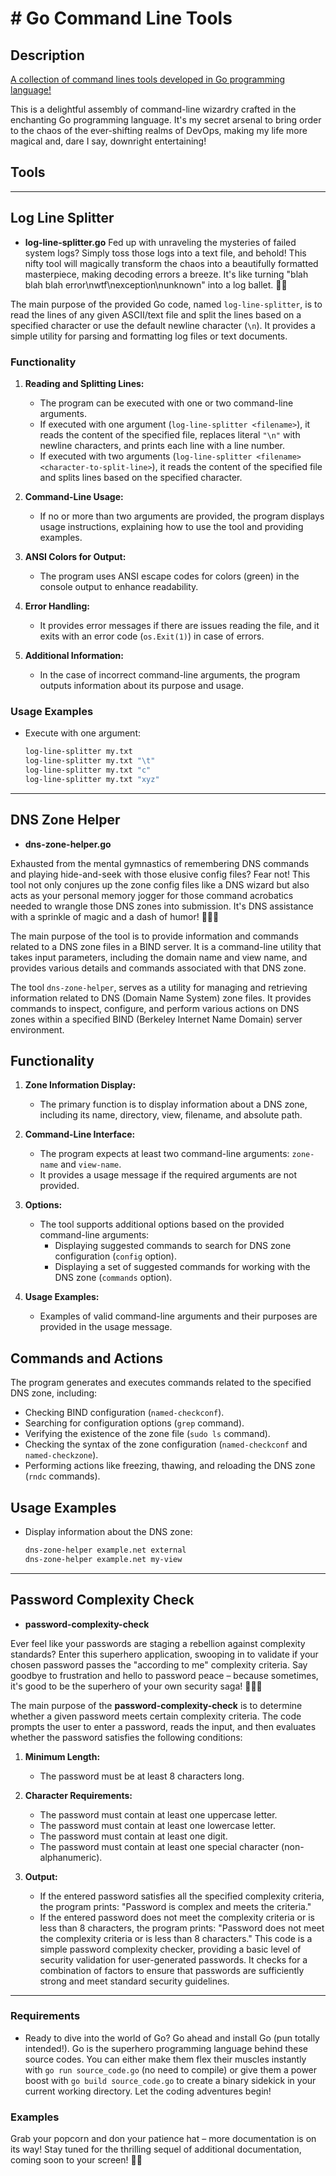 # # Go Command Line Tools


## Description

[A collection of command lines tools developed in Go programming language!](https://github.com/dx-zone/go-command-line-tools)

This is a delightful assembly of command-line wizardry crafted in the enchanting Go programming language. It's my secret arsenal to bring order to the chaos of the ever-shifting realms of DevOps, making my life more magical and, dare I say, downright entertaining!

## Tools
---
## Log Line Splitter
- **log-line-splitter.go**
Fed up with unraveling the mysteries of failed system logs? Simply toss those logs into a text file, and behold! This nifty tool will magically transform the chaos into a beautifully formatted masterpiece, making decoding errors a breeze. It's like turning "blah blah blah error\nwtf\nexception\nunknown" into a log ballet. 💃✨

The main purpose of the provided Go code, named `log-line-splitter`, is to read the lines of any given ASCII/text file and split the lines based on a specified character or use the default newline character (`\n`). It provides a simple utility for parsing and formatting log files or text documents.

### Functionality

1. **Reading and Splitting Lines:**
   - The program can be executed with one or two command-line arguments.
   - If executed with one argument (`log-line-splitter <filename>`), it reads the content of the specified file, replaces literal `"\n"` with newline characters, and prints each line with a line number.
   - If executed with two arguments (`log-line-splitter <filename> <character-to-split-line>`), it reads the content of the specified file and splits lines based on the specified character.

2. **Command-Line Usage:**
   - If no or more than two arguments are provided, the program displays usage instructions, explaining how to use the tool and providing examples.

3. **ANSI Colors for Output:**
   - The program uses ANSI escape codes for colors (green) in the console output to enhance readability.

4. **Error Handling:**
   - It provides error messages if there are issues reading the file, and it exits with an error code (`os.Exit(1)`) in case of errors.

5. **Additional Information:**
   - In the case of incorrect command-line arguments, the program outputs information about its purpose and usage.

### Usage Examples

- Execute with one argument:
  ```bash
  log-line-splitter my.txt
  log-line-splitter my.txt "\t"
  log-line-splitter my.txt "c"
  log-line-splitter my.txt "xyz"

<!-- - TODO: Create a recorded GIF image showcasing the use of this app -->
---

## DNS Zone Helper
- **dns-zone-helper.go**

Exhausted from the mental gymnastics of remembering DNS commands and playing hide-and-seek with those elusive config files? Fear not! This tool not only conjures up the zone config files like a DNS wizard but also acts as your personal memory jogger for those command acrobatics needed to wrangle those DNS zones into submission. It's DNS assistance with a sprinkle of magic and a dash of humor! 🧙‍♂️✨

The main purpose of the tool is to provide information and commands related to a DNS zone files in a BIND server. It is a command-line utility that takes input parameters, including the domain name and view name, and provides various details and commands associated with that DNS zone.

The tool `dns-zone-helper`, serves as a utility for managing and retrieving information related to DNS (Domain Name System) zone files. It provides commands to inspect, configure, and perform various actions on DNS zones within a specified BIND (Berkeley Internet Name Domain) server environment.

## Functionality

1. **Zone Information Display:**
   - The primary function is to display information about a DNS zone, including its name, directory, view, filename, and absolute path.

2. **Command-Line Interface:**
   - The program expects at least two command-line arguments: `zone-name` and `view-name`.
   - It provides a usage message if the required arguments are not provided.

3. **Options:**
   - The tool supports additional options based on the provided command-line arguments:
     - Displaying suggested commands to search for DNS zone configuration (`config` option).
     - Displaying a set of suggested commands for working with the DNS zone (`commands` option).

4. **Usage Examples:**
   - Examples of valid command-line arguments and their purposes are provided in the usage message.

## Commands and Actions

The program generates and executes commands related to the specified DNS zone, including:
- Checking BIND configuration (`named-checkconf`).
- Searching for configuration options (`grep` command).
- Verifying the existence of the zone file (`sudo ls` command).
- Checking the syntax of the zone configuration (`named-checkconf` and `named-checkzone`).
- Performing actions like freezing, thawing, and reloading the DNS zone (`rndc` commands).

## Usage Examples

- Display information about the DNS zone:
  ```bash
  dns-zone-helper example.net external
  dns-zone-helper example.net my-view

<!-- - TODO: Create a recorded GIF image showcasing the use of this app -->
---
## Password Complexity Check
- **password-complexity-check**

Ever feel like your passwords are staging a rebellion against complexity standards? Enter this superhero application, swooping in to validate if your chosen password passes the "according to me" complexity criteria. Say goodbye to frustration and hello to password peace – because sometimes, it's good to be the superhero of your own security saga! 🦸‍♂️🔐

The main purpose of the **password-complexity-check** is to determine whether a given password meets certain complexity criteria. The code prompts the user to enter a password, reads the input, and then evaluates whether the password satisfies the following conditions:

1. **Minimum Length:**
     - The password must be at least 8 characters long.
2. **Character Requirements:**

     - The password must contain at least one uppercase letter.
     - The password must contain at least one lowercase letter.
     - The password must contain at least one digit.
     - The password must contain at least one special character (non-alphanumeric).
3. **Output:**
     - If the entered password satisfies all the specified complexity criteria, the program prints: "Password is complex and meets the criteria."
     - If the entered password does not meet the complexity criteria or is less than 8 characters, the program prints: "Password does not meet the complexity criteria or is less than 8 characters."
This code is a simple password complexity checker, providing a basic level of security validation for user-generated passwords. It checks for a combination of factors to ensure that passwords are sufficiently strong and meet standard security guidelines.

<!-- - TODO: Create a recorded GIF image showcasing the use of this app -->

---
<!-- TODO: Include the Go tool to find publics and private IP addresses in text/DNS record files. -->
<!-- - TODO: Include the title of the application here -->
<!-- - TODO: Create a recorded GIF image showcasing the use of this app -->


### Requirements
- Ready to dive into the world of Go? Go ahead and install Go (pun totally intended!). Go is the superhero programming language behind these source codes. You can either make them flex their muscles instantly with ```go run source_code.go``` (no need to compile) or give them a power boost with ```go build source_code.go``` to create a binary sidekick in your current working directory. Let the coding adventures begin!


### Examples

Grab your popcorn and don your patience hat – more documentation is on its way! Stay tuned for the thrilling sequel of additional documentation, coming soon to your screen! 🍿📜
